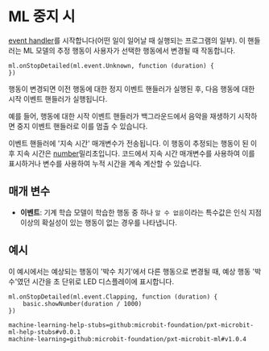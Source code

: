 # ML 중지 시

[event handler](/reference/event-handler)를 시작합니다(어떤 일이 일어날 때 실행되는 프로그램의 일부). 이 핸들러는 ML 모델의 추정 행동이 사용자가 선택한 행동에서 변경될 때 작동합니다.

```sig
ml.onStopDetailed(ml.event.Unknown, function (duration) {
})
```

행동이 변경되면 이전 행동에 대한 정지 이벤트 핸들러가 실행된 후, 다음 행동에 대한 시작 이벤트 핸들러가 실행됩니다.

예를 들어, 행동에 대한 시작 이벤트 핸들러가 백그라운드에서 음악을 재생하기 시작하면 중지 이벤트 핸들러로 이를 멈출 수 있습니다.

이벤트 핸들러에 '지속 시간' 매개변수가 전송됩니다. 이 행동이 추정되는 행동이 된 이후 지속 시간은 [number](/types/number)밀리초입니다. 코드에서 지속 시간 매개변수를 사용하여 이를 표시하거나 변수를 사용하여 누적 시간을 계속 계산할 수 있습니다.

## 매개 변수

- **이벤트**: 기계 학습 모델이 학습한 행동 중 하나 `알 수 없음`이라는 특수값은 인식 지점 이상의 확실성이 있는 행동이 없는 경우를 나타냅니다.

## 예시

이 예시에서는 예상되는 행동이 '박수 치기'에서 다른 행동으로 변경될 때, 예상 행동 '박수'였던 시간을 초 단위로 LED 디스플레이에 표시합니다.

```blocks
ml.onStopDetailed(ml.event.Clapping, function (duration) {
    basic.showNumber(duration / 1000)
})
```

```package
machine-learning-help-stubs=github:microbit-foundation/pxt-microbit-ml-help-stubs#v0.0.1
machine-learning=github:microbit-foundation/pxt-microbit-ml#v1.0.4
```
